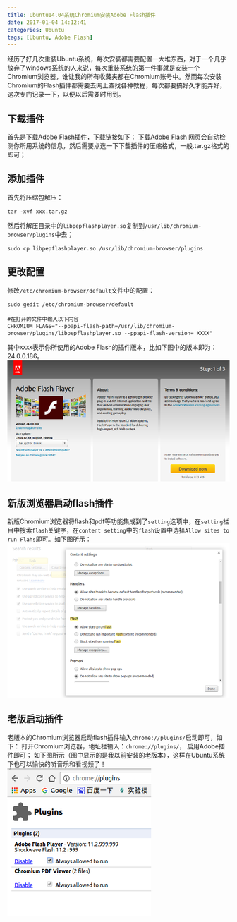 ```yaml
---
title: Ubuntu14.04系统Chromium安装Adobe Flash插件
date: 2017-01-04 14:12:41
categories: Ubuntu
tags: [Ubuntu, Adobe Flash]
---
```


经历了好几次重装Ubuntu系统，每次安装都需要配置一大堆东西，对于一个几乎放弃了windows系统的人来说，每次重装系统的第一件事就是安装一个Chromium浏览器，谁让我的所有收藏夹都在Chromium账号中。然而每次安装Chromium的Flash插件都需要去网上查找各种教程，每次都要搞好久才能弄好，这次专门记录一下，以便以后需要时用到。

<!--more-->

## 下载插件
首先是下载Adobe Flash插件，下载链接如下：
[下载Adobe Flash][1]
网页会自动检测你所用系统的信息，然后需要点选一下下载插件的压缩格式，一般.tar.gz格式的即可；

## 添加插件
首先将压缩包解压：
```
tar -xvf xxx.tar.gz
```

然后将解压目录中的`libpepflashplayer.so`复制到`/usr/lib/chromium-browser/plugins`中去；
```
sudo cp libpepflashplayer.so /usr/lib/chromium-browser/plugins
```

## 更改配置
修改`/etc/chromium-browser/default`文件中的配置：
```
sudo gedit /etc/chromium-browser/default

#在打开的文件中输入以下内容
CHROMIUM_FLAGS="--ppapi-flash-path=/usr/lib/chromium-browser/plugins/libpepflashplayer.so --ppapi-flash-version= XXXX"
```
其中`XXXX`表示你所使用的Adobe Flash的插件版本，比如下图中的版本即为：24.0.0.186。
![Adobe Flash][2]

## 新版浏览器启动flash插件
新版Chromium浏览器将flash和pdf等功能集成到了`setting`选项中，在`setting`栏目中搜索`flash`关键字，在`content setting`中的`flash`设置中选择`Allow sites to run Flahs`即可。如下图所示：
![Chromium-Setting-Flash][3]


## 老版启动插件
老版本的Chromium浏览器启动flash插件输入`chrome://plugins/`启动即可，如下：
打开Chromium浏览器，地址栏输入：`chrome://plugins/`， 启用Adobe插件即可；
如下图所示（图中显示的是我以前安装的老版本），这样在Ubuntu系统下也可以愉快的听音乐和看视频了！
![Chromium Plugins][4]


  [1]: https://get.adobe.com/cn/flashplayer/?no_redirect
  [2]: https://raw.githubusercontent.com/haoyuanliu/blog_pic/master/2017/01-04/2017-01-04-Adobe-Flash.png
  [3]: https://raw.githubusercontent.com/haoyuanliu/blog_pic/master/2017/05-29/2017-05-29-Chromium-Setting-Flash.png
  [4]: https://raw.githubusercontent.com/haoyuanliu/blog_pic/master/2017/01-04/2017-01-04-Chromium-Plugins.png
